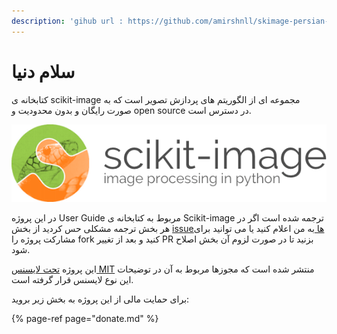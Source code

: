 ```yaml
---
description: 'gihub url : https://github.com/amirshnll/skimage-persian-userguide'
---
```


# سلام دنیا

کتابخانه ی scikit-image مجموعه ای از الگوریتم های پردازش تصویر است که به صورت رایگان و بدون محدودیت و open source در دسترس است.

![scikit-image Logo](.gitbook/assets/logo.png)

در این پروژه User Guide مربوط به کتابخانه ی Scikit-image ترجمه شده است اگر در هر بخش ترجمه مشکلی حس کردید از بخش [issueها ](https://github.com/amirshnll/skimage-persian-userguide/issues)به من اعلام کنید یا می توانید برای مشارکت پروژه را fork کنید و بعد از تغییر PR بزنید تا در صورت لزوم آن بخش اصلاح شود.

این پروژه [تحت لایسنس MIT](https://github.com/amirshnll/skimage-persian-userguide/blob/main/LICENSE) منتشر شده است که مجوزها مربوط به آن در توضیحات این نوع لایسنس قرار گرفته است.

برای حمایت مالی از این پروژه به بخش زیر بروید:

{% page-ref page="donate.md" %}



